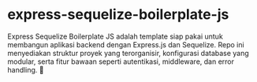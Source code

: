 # express-sequelize-boilerplate-js
Express Sequelize Boilerplate JS adalah template siap pakai untuk membangun aplikasi backend dengan Express.js dan Sequelize. Repo ini menyediakan struktur proyek yang terorganisir, konfigurasi database yang modular, serta fitur bawaan seperti autentikasi, middleware, dan error handling. 🚀
